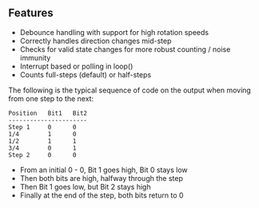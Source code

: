 Features
--------
* Debounce handling with support for high rotation speeds
* Correctly handles direction changes mid-step
* Checks for valid state changes for more robust counting / noise immunity
* Interrupt based or polling in loop()
* Counts full-steps (default) or half-steps

The following is the typical sequence of code on the output when moving from one step to the next:

    Position   Bit1   Bit2
    ----------------------
    Step 1     0      0
    1/4        1      0
    1/2        1      1
    3/4        0      1
    Step 2     0      0

- From an initial 0 - 0, Bit 1 goes high, Bit 0 stays low
- Then both bits are high, halfway through the step
- Then Bit 1 goes low, but Bit 2 stays high
- Finally at the end of the step, both bits return to 0
